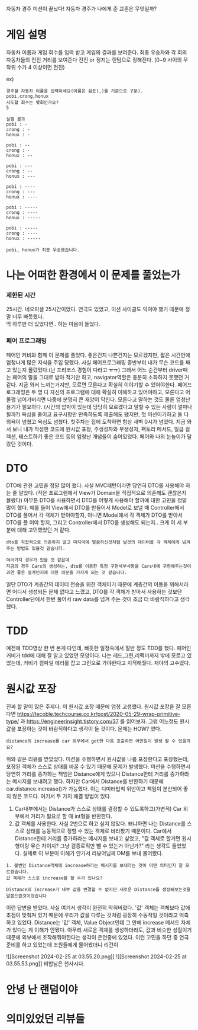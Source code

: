 
자동차 경주 미션이 끝났다!
자동차 경주가 나에게 준 교훈은 무엇일까? 

# 게임 설명

자동차 이름과 게임 회수를 입력 받고 게임의 결과를 보여준다.
최종 우승자와 각 회의  자동차들의 전진 거리를 보여준다
전진 or 정지는 랜덤으로 정해진다. (0~9 사이의 무작위 수가 4 이상이면 전진)

ex)
```
경주할 자동차 이름을 입력하세요(이름은 쉼표(,)를 기준으로 구분).
pobi,crong,honux
시도할 회수는 몇회인가요?
5

실행 결과
pobi : -
crong : -
honux : -

pobi : --
crong : -
honux : --

pobi : ---
crong : --
honux : ---

pobi : ----
crong : ---
honux : ----

pobi : -----
crong : ----
honux : -----

pobi : -----
crong : ----
honux : -----

pobi, honux가 최종 우승했습니다.

```

# 나는 어떠한 환경에서 이 문제를 풀었는가
### 제한된 시간
25시간. 네오피셜 25시간이었다. 연극도 있었고, 미션 사이클도 익혀야 했기 때문에 정말 너무 빠듯했다.  
딱 하루만 더 있었다면.. 하는 마음이 들었다.
### 페어 프로그래밍
페어인 커비와 함께 이 문제를 풀었다. 좋은건지 나쁜건지는 모르겠지만, 짧은 시간안에 엄청나게 많은 지식을 주입 당했다. 사실 페어프로그래밍 중반부터 내가 무슨 코드를 짜고 있는지 몰랐었다.(난 프리코스 경험이 다라고 ㅠㅠ) 그래서 어느 순간부터 driver때는 페어의 말을 그대로 받아 적기만 하고, navigator역할은 충분히 소화하지 못했던 거 같다. 지금 와서 느끼는거지만, 모르면 모른다고 확실히 이야기할 수 있어야한다. 페어프로그래밍은 두 명 다 자신의 프로그램에 대해 확실히 이해하고 있어야하고, 모른다고 어물쩡 넘어가버리면 나중에 분명히 큰 재앙이 닥친다. 모른다고 말하는 것도 물론 엄청난 용기가 필요하다. (시간의 압박이 있는데 당당히 모르겠다고 말할 수 있는 사람이 얼마나 될까?) 욕심을 줄이고 요구사항만 만족하도록 제출해도 됐지만, 첫 미션이기하고 둘 다 의욕이 넘쳤고 욕심도 넘쳤다. 첫주차는 집에 도착하면 항상 새벽 0시가 넘었다.
지금 와서 보니 내가 작성한 코드에 원시값 포장, 주생성자와 부생성자, 팩토리 메서드, 일급 컬렉션, 테스트하기 좋은 코드 등의 엄청난 개념들이 숨어있었다. 페어와 나의 눈높이가 달랐던 것이다. 

# DTO
DTO에 관한 고민을 정말 많이 했다. 사실 MVC패턴이라면 당연히 DTO를 사용해야 하는 줄 알았다. (작은 프로그램에서 View가 Domain을 직접적으로 의존해도 괜찮은지 몰랐다) 아무튼 DTO를 사용하면서 DTO를 어떻게 사용해야 할까에 대한 고민을 정말 많이 했다. 예를 들어 View에서 DTO를 만들어서 Model로 보낼 때 Controller에서 DTO를 풀어서 각 객체가 받아야할지, 아니면 Model에서 각 객체가 DTO를 받아서 DTO를 풀
어야 할지, 그리고 Controller에서 DTO를 생성해도 되는지.. 크게 이 세 부분에 대해 고민했었던 거 같다. 

```
dto를 직접적으로 의존하지 않고 마지막에 말씀하신것처럼 날것의 데이터를 각 객체에게 넘겨주는 방법도 있을것 같습니다.

여러가지 경우가 있을 것 같은데  
지금의 경우 Cars의 생성하는, dto를 이용한 특정 구현세부사항을 Cars내에 구현해두는것이 과연 좋은 설계인지에 대한 의문을 가지게 되는 것 같습니다.
```

일단 DTO가 계층간의 데이터 전송을 위한 객체이기 때문에 계층간의 이동을 위해서라면 어디서 생성되든 문제 없다고 느꼈고, DTO를 각 객체가 받아서 사용하는 것보단 Controller단에서 한번 풀어서 raw data를 넘겨 주는 것이 조금 더 바람직하다고 생각했다.

# TDD
예전에 TDD영상 한 번 본게 다인데, 빠듯한 일정속에서 절반 정도 TDD를 했다. 페어인 커비가 tdd에 대해 잘 알고 있었던 모양이다. 나는 레드,그린,리펙터까지 밖에 모르고 있었는데, 커비가 컴파일 에러를 잡고 그린으로 가야한다고 지적해줬다. 재야의 고수였다.

# 원시값 포장

진짜 할 말이 많은 주제다. 이 원시값 포장 때문에 엄청 고생했다. 원시값 포장을 잘 모른다면 https://tecoble.techcourse.co.kr/post/2020-05-29-wrap-primitive-type/ 과 https://engineerinsight.tistory.com/37 를 읽어보자.
그럼 어느정도 원시값을 포장하는 것이 바람직하다고 생각이 들 것이다. 문제는 HOW? 였다. 
```
distance의 increase를 car 외부에서 get한 다음 호출하면 어떤일이 발생 할 수 있을까요?
```
위와 같은 리뷰를 받았었다. 미션을 수행하면서 원시값을 나름 포장한다고 포장했는데, 포장된 객체가 스스로 상태를 바꿀 수 있기 때문에 문제가 발생했다. 미션을 수행하면서 당연히 거리를 증가하는 책임은 Distance에게 있으니 Distance한테 거리를 증가하라는 메시지를 보내려고 했다. 하지만 Car에서 Distance를 반환하기 때문에 car.distance.increase()가 가능했다. 이는 디미터법칙 위반이고 책임이 분산되어 좋지 않은 코드다.
여기서 두 가지 해결 방법이 있다.
1. Car내부에서는 Distance가 스스로 상태를 결정할 수 있도록하고(가변적) Car 외부에서 거리가 필요로 할 때 int형을 반환한다.
2. 값 객체를 사용한다.
사실 2번으로 하고 싶지 않았다. 왜냐하면 나는 Distance를 스스로 상태를 능동적으로 정할 수 있는 객체로 바라봤기 때문이다. Car에서 Distance한테 거리를 증가하라는 메시지를 보내고 싶었고, "값 객체로 할거면 원시형이랑 무슨 차이지? 그냥 검증로직만 뺄 수 있는거 아닌가?" 라는 생각도 들었었다. 
실제로 이 부분이 이해가 안가서 리뷰어님께 DM를 보내 물어봤다. 
```
1. 불변인 Distance객체에 increase하라는 메시지를 보내라는 것이 어떤 의미인지 잘 모르겠습니다.
값 객체가 스스로 increase를 할 수가 있나요?
```

```
Distance의 increase가 내부 값을 변경할 수 없지만 새로운 Distance를 생성해보는것을 말씀드린것이었습니다
```
이런 답변을 받았다. 사실 여기서 생각이 완전히 막혀버렸다. '값' 객체는 객체보다 값에 초점이 맞춰져 있기 때문에 우리가 값을 다루는 것처럼 굉장히 수동적일 것이라고 억측하고 있었다. Distance는 '값' 객체, Value Object인데 그 안에 increase 메서드 자체가 있다는 게 이해가 안됐다. 아무리 새로운 객체를 생성하더라도, 값과 비슷한 성질이기 때문에 외부에서 조작해줘야한다는 생각이 은연중에 있었다.
이런 고민을 하던 중 연극 준비를 하고 있었는데 조원들에게 물어봤더니 리건이 


![[Screenshot 2024-02-25 at 03.55.20.png]]
![[Screenshot 2024-02-25 at 03.55.53.png]]
비밥님은 천사시다.
# 안녕 난 랜덤이야




# 의미있었던 리뷰들